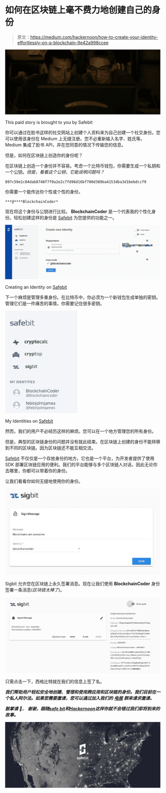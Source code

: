 # 如何在区块链上毫不费力地创建自己的身份

> 原文：<https://medium.com/hackernoon/how-to-create-your-identity-effortlessly-on-a-blockchain-9e42a998ccee>

![](img/ec74c3cff77def1a73076b5571ef26d6.png)

This paid story is brought to you by Safebit

你可以通过在脸书这样的社交网站上创建个人资料来为自己创建一个社交身份。您可以使用该身份在 Medium 上无缝注册。您不必重新输入名字、姓氏等。Medium 集成了脸书 API，并在您同意的情况下传输您的信息。

但是，如何在区块链上创造你的身份呢？

在区块链上创造一个身份并不容易。考虑一个比特币钱包，你需要生成一个私钥和一个公钥。*但是，看看这个公钥，它能说明问题吗？*

```
897c59e1c04dab8748f7f9a2e2c7fd96d16bf700d389ba4153dba3d1bebdccf9
```

你需要一个能传达你个性或个性的身份。

```
***@****BlockchainCoder*
```

现在将这个身份与公钥进行比较。 **BlockchainCoder** 是一个代表我的个性化身份。轻松创建这样的身份是 [Safebit](http://safebit.io) 为您提供的功能之一。

![](img/a5b957277284a644619ad2ae01a639ef.png)

Creating an Identity on [Safebit](http://safebit.io)

下一个麻烦是管理多重身份。在比特币中，你必须为一个新钱包生成单独的密钥。管理它们是一件痛苦的事情，你需要记住很多密钥。

![](img/5f347765d993a0bc1f7d589086d26e66.png)

My Identities on [Safebit](http://safebit.io)

然而，我们的用户不必经历这样的麻烦。您可以在一个地方管理您的所有身份。

但是，典型的区块链身份的问题并没有就此结束。在区块链上创建的身份不能转移到不同的区块链。因为区块链还不能互相交流。

[Safebit](http://safebit.io) 不仅仅是一个存放身份的地方。它也是一个平台，为开发者提供了使用 SDK 部署区块链应用的便利。我们的平台能够与多个区块链人对话，因此无论你去哪里，你都可以带着你的身份。

让我们看看你如何无缝地使用你的身份。

![](img/7b9d12f905f10cd41e2f9f056be20c5b.png)

Sigbit 允许您在区块链上永久签署消息。现在让我们使用 **BlockchainCoder** 身份签署一条消息(*区块链太棒了*)。

![](img/f245e70e0e41865fb3b2765c560ef1b4.png)

只需点击一下，西格比特就在我们的信息上签了名。

***我们帮助用户轻松安全地创建、管理和使用跨应用和区块链的身份。我们目前在一个私人阿尔法。如果您需要邀请，您可以通过加入我们的*** [***电报***](https://t.me/safebitio) ***群来请求邀请。***

***鼓掌请*** *👏。* ***谢谢，跟随***[***safe bit***](http://medium.com/safebit/)***和***[***Hackernoon***](http://hackernoon.com)***这样你就不会错过我们即将到来的故事。***

![](img/3f05636e2fbc787a423409499fda6a61.png)